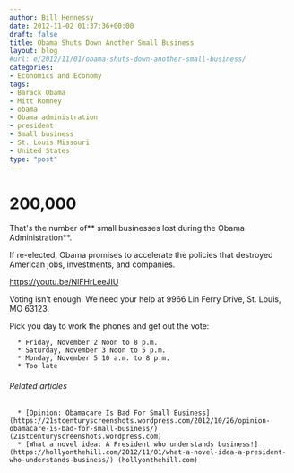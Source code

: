 ```yaml
---
author: Bill Hennessy
date: 2012-11-02 01:37:36+00:00
draft: false
title: Obama Shuts Down Another Small Business
layout: blog
#url: e/2012/11/01/obama-shuts-down-another-small-business/
categories:
- Economics and Economy
tags:
- Barack Obama
- Mitt Romney
- obama
- Obama administration
- president
- Small business
- St. Louis Missouri
- United States
type: "post"
---
```


# 200,000


That's the number of** small businesses lost during the Obama Administration**.

If re-elected, Obama promises to accelerate the policies that destroyed American jobs, investments, and companies.

https://youtu.be/NlFHrLeeJIU

Voting isn't enough. We need your help at 9966 Lin Ferry Drive, St. Louis, MO 63123.

Pick you day to work the phones and get out the vote:



	  * Friday, November 2 Noon to 8 p.m.
	  * Saturday, November 3 Noon to 5 p.m.
	  * Monday, November 5 10 a.m. to 8 p.m.
	  * Too late






###### Related articles





	  * [Opinion: Obamacare Is Bad For Small Business](https://21stcenturyscreenshots.wordpress.com/2012/10/26/opinion-obamacare-is-bad-for-small-business/) (21stcenturyscreenshots.wordpress.com)
	  * [What a novel idea: A President who understands business!](https://hollyonthehill.com/2012/11/01/what-a-novel-idea-a-president-who-understands-business/) (hollyonthehill.com)


